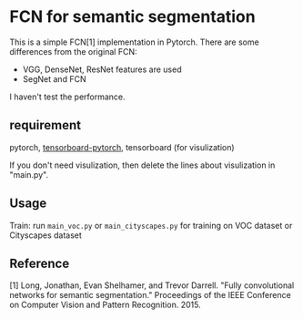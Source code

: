 # FCN for semantic segmentation

This is a simple FCN[1] implementation in Pytorch. There are some differences from the original FCN:

* VGG, DenseNet, ResNet features are used
* SegNet and FCN

I haven't test the performance. 

## requirement
pytorch, [tensorboard-pytorch](https://github.com/lanpa/tensorboard-pytorch), tensorboard (for visulization)

If you don't need visulization, then delete the lines about visulization in "main.py".

## Usage
Train: run ```main_voc.py``` or ```main_cityscapes.py``` for training on VOC dataset or Cityscapes dataset

## Reference
[1] Long, Jonathan, Evan Shelhamer, and Trevor Darrell. "Fully convolutional networks for semantic segmentation." Proceedings of the IEEE Conference on Computer Vision and Pattern Recognition. 2015.


